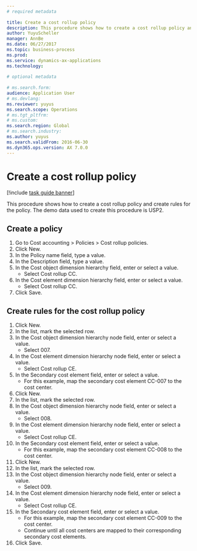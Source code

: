 ```yaml
--- 
# required metadata 
 
title: Create a cost rollup policy
description: This procedure shows how to create a cost rollup policy and create rules for the policy. 
author: YuyuScheller
manager: AnnBe 
ms.date: 06/27/2017
ms.topic: business-process 
ms.prod:  
ms.service: dynamics-ax-applications 
ms.technology:  
 
# optional metadata 
 
# ms.search.form:   
audience: Application User 
# ms.devlang:  
ms.reviewer: yuyus
ms.search.scope: Operations 
# ms.tgt_pltfrm:  
# ms.custom:  
ms.search.region: Global
# ms.search.industry: 
ms.author: yuyus
ms.search.validFrom: 2016-06-30 
ms.dyn365.ops.version: AX 7.0.0 
---
```

# Create a cost rollup policy

[!include [task guide banner](../../includes/task-guide-banner.md)]

This procedure shows how to create a cost rollup policy and create rules for the policy. The demo data used to create this procedure is USP2.


## Create a policy
1. Go to Cost accounting > Policies > Cost rollup policies.
2. Click New.
3. In the Policy name field, type a value.
4. In the Description field, type a value.
5. In the Cost object dimension hierarchy field, enter or select a value.
    * Select Cost rollup CC.  
6. In the Cost element dimension hierarchy field, enter or select a value.
    * Select Cost rollup CC.  
7. Click Save.

## Create rules for the cost rollup policy
1. Click New.
2. In the list, mark the selected row.
3. In the Cost object dimension hierarchy node field, enter or select a value.
    * Select 007.  
4. In the Cost element dimension hierarchy node field, enter or select a value.
    * Select Cost rollup CE.  
5. In the Secondary cost element field, enter or select a value.
    * For this example, map the secondary cost element CC-007 to the cost center.  
6. Click New.
7. In the list, mark the selected row.
8. In the Cost object dimension hierarchy node field, enter or select a value.
    * Select 008.  
9. In the Cost element dimension hierarchy node field, enter or select a value.
    * Select Cost rollup CE.  
10. In the Secondary cost element field, enter or select a value.
    * For this example, map the secondary cost element CC-008 to the cost center.  
11. Click New.
12. In the list, mark the selected row.
13. In the Cost object dimension hierarchy node field, enter or select a value.
    * Select 009.  
14. In the Cost element dimension hierarchy node field, enter or select a value.
    * Select Cost rollup CE.  
15. In the Secondary cost element field, enter or select a value.
    * For this example, map the secondary cost element CC-009 to the cost center.  
    * Continue until all cost centers are mapped to their corresponding secondary cost elements.  
16. Click Save.

